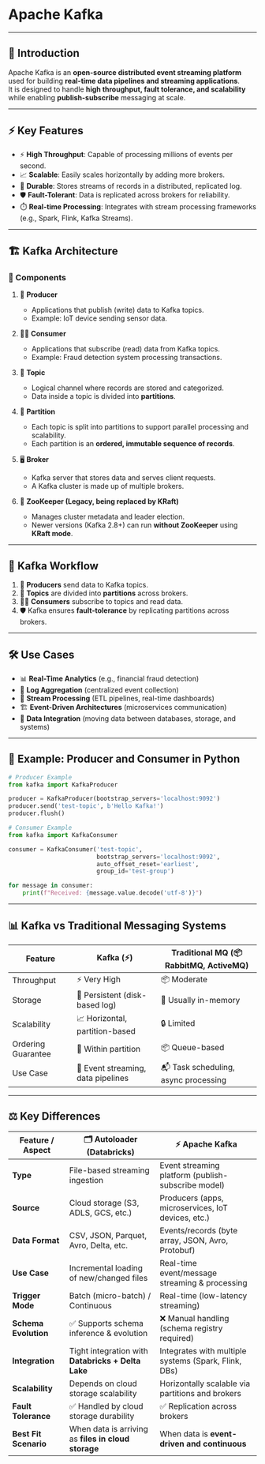 # Apache Kafka

---

## 📌 Introduction
Apache Kafka is an **open-source distributed event streaming platform** used for building **real-time data pipelines and streaming applications**.  
It is designed to handle **high throughput, fault tolerance, and scalability** while enabling **publish-subscribe** messaging at scale.

---

## ⚡ Key Features
- ⚡ **High Throughput**: Capable of processing millions of events per second.
- 📈 **Scalable**: Easily scales horizontally by adding more brokers.
- 💾 **Durable**: Stores streams of records in a distributed, replicated log.
- 🛡️ **Fault-Tolerant**: Data is replicated across brokers for reliability.
- ⏱️ **Real-time Processing**: Integrates with stream processing frameworks (e.g., Spark, Flink, Kafka Streams).

---

## 🏗️ Kafka Architecture

### 🔑 Components
1. 📝 **Producer**
    - Applications that publish (write) data to Kafka topics.
    - Example: IoT device sending sensor data.

2. 👨‍💻 **Consumer**
    - Applications that subscribe (read) data from Kafka topics.
    - Example: Fraud detection system processing transactions.

3. 📂 **Topic**
    - Logical channel where records are stored and categorized.
    - Data inside a topic is divided into **partitions**.

4. 🔀 **Partition**
    - Each topic is split into partitions to support parallel processing and scalability.
    - Each partition is an **ordered, immutable sequence of records**.

5. 🖥️ **Broker**
    - Kafka server that stores data and serves client requests.
    - A Kafka cluster is made up of multiple brokers.

6. 🦉 **ZooKeeper (Legacy, being replaced by KRaft)**
    - Manages cluster metadata and leader election.
    - Newer versions (Kafka 2.8+) can run **without ZooKeeper** using **KRaft mode**.

---

## 🔄 Kafka Workflow
1. 📝 **Producers** send data to Kafka topics.
2. 📂 **Topics** are divided into **partitions** across brokers.
3. 👨‍💻 **Consumers** subscribe to topics and read data.
4. 🛡️ Kafka ensures **fault-tolerance** by replicating partitions across brokers.

---

## 🛠️ Use Cases
- 📊 **Real-Time Analytics** (e.g., financial fraud detection)
- 📝 **Log Aggregation** (centralized event collection)
- 🔄 **Stream Processing** (ETL pipelines, real-time dashboards)
- 🏗️ **Event-Driven Architectures** (microservices communication)
- 🔌 **Data Integration** (moving data between databases, storage, and systems)

---

## 🚀 Example: Producer and Consumer in Python

```python
# Producer Example
from kafka import KafkaProducer

producer = KafkaProducer(bootstrap_servers='localhost:9092')
producer.send('test-topic', b'Hello Kafka!')
producer.flush()

# Consumer Example
from kafka import KafkaConsumer

consumer = KafkaConsumer('test-topic',
                         bootstrap_servers='localhost:9092',
                         auto_offset_reset='earliest',
                         group_id='test-group')

for message in consumer:
    print(f"Received: {message.value.decode('utf-8')}")
````

---

## 📊 Kafka vs Traditional Messaging Systems

| Feature            | Kafka (⚡)                          | Traditional MQ (📦 RabbitMQ, ActiveMQ) |
| ------------------ | ---------------------------------- | -------------------------------------- |
| Throughput         | ⚡ Very High                        | 📦 Moderate                            |
| Storage            | 💾 Persistent (disk-based log)     | 🛑 Usually in-memory                   |
| Scalability        | 📈 Horizontal, partition-based     | 🔒 Limited                             |
| Ordering Guarantee | 🔀 Within partition                | 📦 Queue-based                         |
| Use Case           | 🔄 Event streaming, data pipelines | 📬 Task scheduling, async processing   |

---
## ⚖️ Key Differences

| Feature / Aspect        | 🗂️ **Autoloader (Databricks)**                          | ⚡ **Apache Kafka**                                |
|--------------------------|----------------------------------------------------------|---------------------------------------------------|
| **Type**                | File-based streaming ingestion                          | Event streaming platform (publish-subscribe model) |
| **Source**              | Cloud storage (S3, ADLS, GCS, etc.)                     | Producers (apps, microservices, IoT devices, etc.) |
| **Data Format**         | CSV, JSON, Parquet, Avro, Delta, etc.                   | Events/records (byte array, JSON, Avro, Protobuf) |
| **Use Case**            | Incremental loading of new/changed files                | Real-time event/message streaming & processing    |
| **Trigger Mode**        | Batch (micro-batch) / Continuous                        | Real-time (low-latency streaming)                 |
| **Schema Evolution**    | ✅ Supports schema inference & evolution                 | ❌ Manual handling (schema registry required)      |
| **Integration**         | Tight integration with **Databricks + Delta Lake**       | Integrates with multiple systems (Spark, Flink, DBs) |
| **Scalability**         | Depends on cloud storage scalability                    | Horizontally scalable via partitions and brokers  |
| **Fault Tolerance**     | ✅ Handled by cloud storage durability                   | ✅ Replication across brokers                     |
| **Best Fit Scenario**   | When data is arriving as **files in cloud storage**      | When data is **event-driven and continuous**      |

